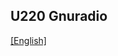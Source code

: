 ## U220 Gnuradio

[[English]](../../../../device_and_usage_manual/ANTSDR_U_Series_Module/ANTSDR_U220_Reference_Manual/AntsdrU220_gnuradio.html)
